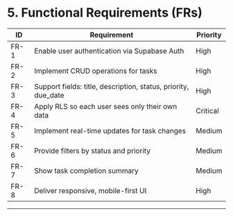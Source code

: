 # **5\. Functional Requirements (FRs)**

| ID | Requirement | Priority |
| ----- | ----- | ----- |
| FR-1 | Enable user authentication via Supabase Auth | High |
| FR-2 | Implement CRUD operations for tasks | High |
| FR-3 | Support fields: title, description, status, priority, due\_date | High |
| FR-4 | Apply RLS so each user sees only their own data | Critical |
| FR-5 | Implement real-time updates for task changes | Medium |
| FR-6 | Provide filters by status and priority | Medium |
| FR-7 | Show task completion summary | Medium |
| FR-8 | Deliver responsive, mobile-first UI | High |

---
